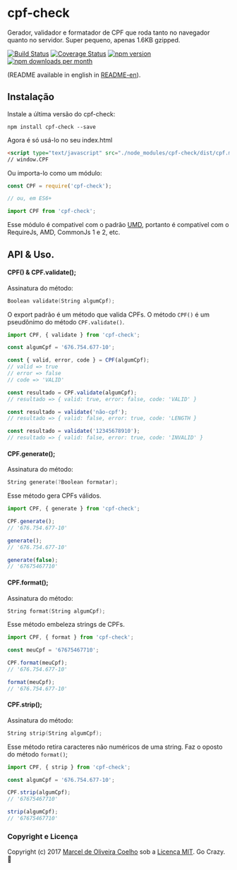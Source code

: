 # cpf-check
Gerador, validador e formatador de CPF que roda tanto no navegador quanto no servidor. Super pequeno, apenas 1.6KB gzipped.

[![Build Status](https://travis-ci.org/flasd/cpf-check.svg?branch=master)](https://travis-ci.org/flasd/cpf-check) 
[![Coverage Status](https://coveralls.io/repos/github/flasd/cpf-check/badge.svg?branch=master)](https://coveralls.io/github/flasd/cpf-check?branch=master) 
[![npm version](https://badge.fury.io/js/cpf-check.svg)](https://www.npmjs.com/package/cpf-check) 
[![npm downloads per month](https://img.shields.io/npm/dm/cpf-check.svg)](https://www.npmjs.com/package/cpf-check)

(README available in english in [README-en](https://github.com/flasd/cpf-check/blob/master/README-en.md)).
## Instalação
Instale a última versão do cpf-check:
```
npm install cpf-check --save
```
Agora é só usá-lo no seu index.html
```html
<script type="text/javascript" src="./node_modules/cpf-check/dist/cpf.min.js"></script>
// window.CPF
```
Ou importa-lo como um módulo:
```javascript
const CPF = require('cpf-check');

// ou, em ES6+

import CPF from 'cpf-check';
```
Esse módulo é compativel com o padrão [UMD](https://github.com/umdjs/umd), portanto é compatível com o RequireJs, AMD, CommonJs 1 e 2, etc.

## API & Uso.
#### CPF() & CPF.validate();
Assinatura do método:
```c
Boolean validate(String algumCpf);
```
O export padrão é um método que valida CPFs. O método `CPF()` é um pseudônimo do método `CPF.validate()`.
```javascript
import CPF, { validate } from 'cpf-check';

const algumCpf = '676.754.677-10';

const { valid, error, code } = CPF(algumCpf);
// valid => true
// error => false
// code => 'VALID'

const resultado = CPF.validate(algumCpf);
// resultado => { valid: true, error: false, code: 'VALID' }

const resultado = validate('não-cpf');
// resultado => { valid: false, error: true, code: 'LENGTH }

const resultado = validate('12345678910');
// resultado => { valid: false, error: true, code: 'INVALID' }
```


#### CPF.generate();
Assinatura do método:
```c
String generate(?Boolean formatar);
```
Esse método gera CPFs válidos.

```javascript
import CPF, { generate } from 'cpf-check';

CPF.generate();
// '676.754.677-10'

generate();
// '676.754.677-10'

generate(false);
// '67675467710'
```

#### CPF.format();
Assinatura do método:
```c
String format(String algumCpf);
```
Esse método embeleza strings de CPFs.
```javascript
import CPF, { format } from 'cpf-check';

const meuCpf = '67675467710';

CPF.format(meuCpf);
// '676.754.677-10'

format(meuCpf);
// '676.754.677-10'
```

#### CPF.strip();
Assinatura do método:
```c
String strip(String algumCpf);
```
Esse método retira caracteres não numéricos de uma string. Faz o oposto do método `format()`;
```javascript
import CPF, { strip } from 'cpf-check';

const algumCpf = '676.754.677-10';

CPF.strip(algumCpf);
// '67675467710'

strip(algumCpf);
// '67675467710'
```

### Copyright e Licença

Copyright (c) 2017 [Marcel de Oliveira Coelho](https://github.com/flasd) sob a [Licença MIT](https://github.com/flasd/cpf-check/blob/master/LICENSE.md). Go Crazy. :rocket:

